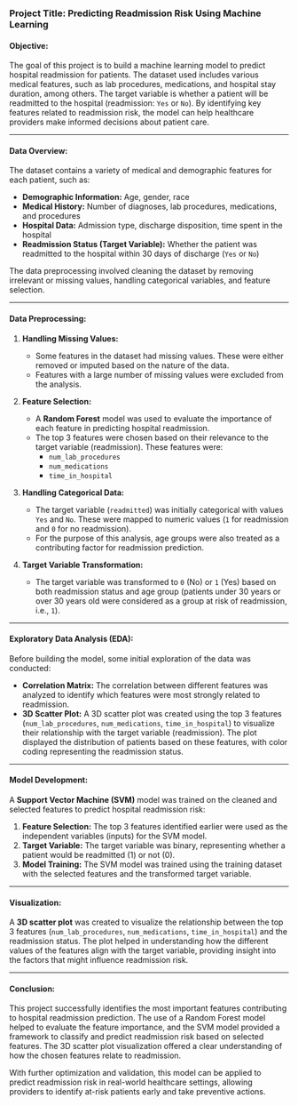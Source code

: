 ### Project Title: **Predicting Readmission Risk Using Machine Learning**

#### **Objective:**
The goal of this project is to build a machine learning model to predict hospital readmission for patients. The dataset used includes various medical features, such as lab procedures, medications, and hospital stay duration, among others. The target variable is whether a patient will be readmitted to the hospital (readmission: `Yes` or `No`). By identifying key features related to readmission risk, the model can help healthcare providers make informed decisions about patient care.

---

#### **Data Overview:**
The dataset contains a variety of medical and demographic features for each patient, such as:

- **Demographic Information:** Age, gender, race
- **Medical History:** Number of diagnoses, lab procedures, medications, and procedures
- **Hospital Data:** Admission type, discharge disposition, time spent in the hospital
- **Readmission Status (Target Variable):** Whether the patient was readmitted to the hospital within 30 days of discharge (`Yes` or `No`)

The data preprocessing involved cleaning the dataset by removing irrelevant or missing values, handling categorical variables, and feature selection.

---

#### **Data Preprocessing:**
1. **Handling Missing Values:** 
   - Some features in the dataset had missing values. These were either removed or imputed based on the nature of the data.
   - Features with a large number of missing values were excluded from the analysis.

2. **Feature Selection:**
   - A **Random Forest** model was used to evaluate the importance of each feature in predicting hospital readmission. 
   - The top 3 features were chosen based on their relevance to the target variable (readmission). These features were:
     - `num_lab_procedures`
     - `num_medications`
     - `time_in_hospital`

3. **Handling Categorical Data:**
   - The target variable (`readmitted`) was initially categorical with values `Yes` and `No`. These were mapped to numeric values (`1` for readmission and `0` for no readmission).
   - For the purpose of this analysis, age groups were also treated as a contributing factor for readmission prediction.

4. **Target Variable Transformation:**
   - The target variable was transformed to `0` (No) or `1` (Yes) based on both readmission status and age group (patients under 30 years or over 30 years old were considered as a group at risk of readmission, i.e., `1`).

---

#### **Exploratory Data Analysis (EDA):**
Before building the model, some initial exploration of the data was conducted:
- **Correlation Matrix:** The correlation between different features was analyzed to identify which features were most strongly related to readmission.
- **3D Scatter Plot:** A 3D scatter plot was created using the top 3 features (`num_lab_procedures`, `num_medications`, `time_in_hospital`) to visualize their relationship with the target variable (readmission). The plot displayed the distribution of patients based on these features, with color coding representing the readmission status.

---

#### **Model Development:**
A **Support Vector Machine (SVM)** model was trained on the cleaned and selected features to predict hospital readmission risk:
1. **Feature Selection:** The top 3 features identified earlier were used as the independent variables (inputs) for the SVM model.
2. **Target Variable:** The target variable was binary, representing whether a patient would be readmitted (1) or not (0).
3. **Model Training:** The SVM model was trained using the training dataset with the selected features and the transformed target variable.

---

#### **Visualization:**
A **3D scatter plot** was created to visualize the relationship between the top 3 features (`num_lab_procedures`, `num_medications`, `time_in_hospital`) and the readmission status. The plot helped in understanding how the different values of the features align with the target variable, providing insight into the factors that might influence readmission risk.

---

#### **Conclusion:**
This project successfully identifies the most important features contributing to hospital readmission prediction. The use of a Random Forest model helped to evaluate the feature importance, and the SVM model provided a framework to classify and predict readmission risk based on selected features. The 3D scatter plot visualization offered a clear understanding of how the chosen features relate to readmission.

With further optimization and validation, this model can be applied to predict readmission risk in real-world healthcare settings, allowing providers to identify at-risk patients early and take preventive actions.
